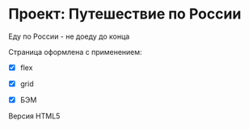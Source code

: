 # Проект: Путешествие по России

Еду по России - не доеду до конца

Страница оформлена  с применением: 

- [x] flex 

- [x] grid

- [x] БЭМ 

 

Версия HTML5 
